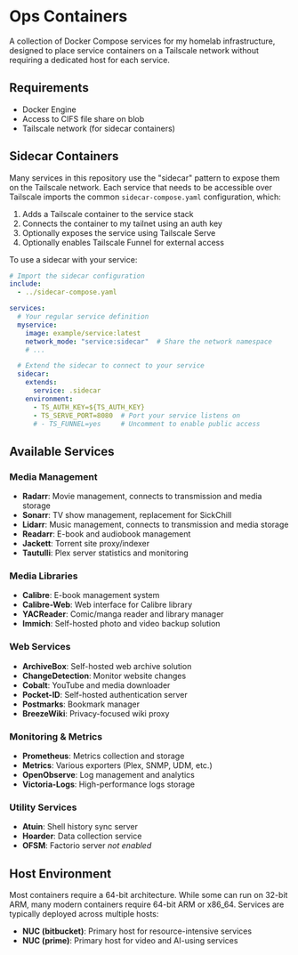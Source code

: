 # Ops Containers

A collection of Docker Compose services for my homelab infrastructure, designed to place service containers on a Tailscale network without requiring a dedicated host for each service.

## Requirements

- Docker Engine
- Access to CIFS file share on blob
- Tailscale network (for sidecar containers)

## Sidecar Containers

Many services in this repository use the "sidecar" pattern to expose them on the Tailscale network. Each service that needs to be accessible over Tailscale imports the common `sidecar-compose.yaml` configuration, which:

1. Adds a Tailscale container to the service stack
2. Connects the container to my tailnet using an auth key
3. Optionally exposes the service using Tailscale Serve
4. Optionally enables Tailscale Funnel for external access

To use a sidecar with your service:

```yaml
# Import the sidecar configuration
include:
  - ../sidecar-compose.yaml

services:
  # Your regular service definition
  myservice:
    image: example/service:latest
    network_mode: "service:sidecar"  # Share the network namespace
    # ...

  # Extend the sidecar to connect to your service
  sidecar:
    extends:
      service: .sidecar
    environment:
      - TS_AUTH_KEY=${TS_AUTH_KEY}
      - TS_SERVE_PORT=8080  # Port your service listens on
      # - TS_FUNNEL=yes     # Uncomment to enable public access
```

## Available Services

### Media Management

- **Radarr**: Movie management, connects to transmission and media storage
- **Sonarr**: TV show management, replacement for SickChill
- **Lidarr**: Music management, connects to transmission and media storage
- **Readarr**: E-book and audiobook management
- **Jackett**: Torrent site proxy/indexer
- **Tautulli**: Plex server statistics and monitoring

### Media Libraries

- **Calibre**: E-book management system
- **Calibre-Web**: Web interface for Calibre library
- **YACReader**: Comic/manga reader and library manager
- **Immich**: Self-hosted photo and video backup solution

### Web Services

- **ArchiveBox**: Self-hosted web archive solution
- **ChangeDetection**: Monitor website changes
- **Cobalt**: YouTube and media downloader
- **Pocket-ID**: Self-hosted authentication server
- **Postmarks**: Bookmark manager
- **BreezeWiki**: Privacy-focused wiki proxy

### Monitoring & Metrics

- **Prometheus**: Metrics collection and storage
- **Metrics**: Various exporters (Plex, SNMP, UDM, etc.)
- **OpenObserve**: Log management and analytics
- **Victoria-Logs**: High-performance logs storage

### Utility Services

- **Atuin**: Shell history sync server
- **Hoarder**: Data collection service
- **OFSM**: Factorio server _not enabled_

## Host Environment

Most containers require a 64-bit architecture. While some can run on 32-bit ARM, many modern containers require 64-bit ARM or x86_64. Services are typically deployed across multiple hosts:

- **NUC (bitbucket)**: Primary host for resource-intensive services
- **NUC (prime)**: Primary host for video and AI-using services
